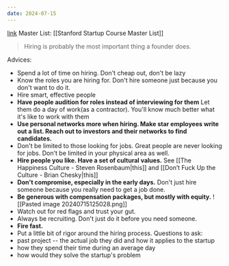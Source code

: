 ```yaml
---
date: 2024-07-15
---
```

[link](https://blog.samaltman.com/how-to-hire)
Master List: [[Stanford Startup Course Master List]]

> Hiring is probably the most important thing a founder does.

Advices:
- Spend a lot of time on hiring. Don't cheap out, don't be lazy
- Know the roles you are hiring for. Don't hire someone just because you don't want to do it.
- Hire smart, effective people
- **Have people audition for roles instead of interviewing for them**
	Let them do a day of work(as a contractor). You'll know much better what it's like to work with them
- **Use personal networks more when hiring. Make star employees write out a list. Reach out to investors and their networks to find candidates.**
- Don't be limited to those looking for jobs. Great people are never looking for jobs. Don't be limited in your physical area as well.
- **Hire people you like. Have a set of cultural values.** See [[The Happiness Culture - Steven Rosenbaum|this]] and [[Don’t Fuck Up the Culture - Brian Chesky|this]]
- **Don't compromise, especially in the early days.** Don't just hire someone because you really need to get a job done.
- **Be generous with compensation packages, but mostly with equity.**
![[Pasted image 20240715125028.png]]
- Watch out for red flags and trust your gut.
- Always be recruiting. Don't just do it before you need someone.
- **Fire fast.**
- Put a little bit of rigor around the hiring process.
Questions to ask:
- past project -- the actual job they did and how it applies to the startup
- how they spend their time during an average day
- how would they solve the startup's problem





